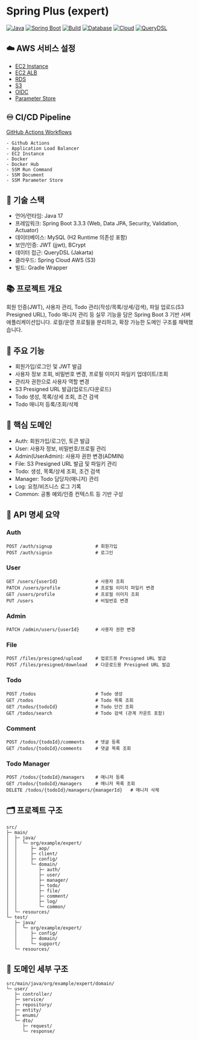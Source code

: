# Spring Plus (expert)

[![Java](https://img.shields.io/badge/Java-17-007396?logo=openjdk&logoColor=white)](https://adoptium.net/temurin/releases/)
[![Spring Boot](https://img.shields.io/badge/Spring%20Boot-3.3-6DB33F?logo=spring-boot&logoColor=white)](https://spring.io/projects/spring-boot)
[![Build](https://img.shields.io/badge/Build-Gradle-02303A?logo=gradle&logoColor=white)](https://gradle.org/)
[![Database](https://img.shields.io/badge/Database-MySQL-4479A1?logo=mysql&logoColor=white)](https://www.mysql.com/)
[![Cloud](https://img.shields.io/badge/AWS-S3-232F3E?logo=amazon-aws&logoColor=white)](https://aws.amazon.com/s3/)
[![QueryDSL](https://img.shields.io/badge/QueryDSL-Jakarta-1f6feb)](https://querydsl.com/)

## ☁️ AWS 서비스 설정

- [EC2 Instance](docs/ec2.md)
- [EC2 ALB](docs/alb.md)
- [RDS](docs/rds.md)
- [S3](docs/s3.md)
- [OIDC](docs/oidc.md)
- [Parameter Store](docs/parameter-store.md)

## ♾️ CI/CD Pipeline

[GitHub Actions Workflows](.github/workflows/)
```text
- Github Actions
- Application Load Balancer
- EC2 Instance
- Docker
- Docker Hub
- SSM Run Command
- SSM Document
- SSM Parameter Store
```

## 🧰 기술 스택

- 언어/런타임: Java 17
- 프레임워크: Spring Boot 3.3.3 (Web, Data JPA, Security, Validation, Actuator)
- 데이터베이스: MySQL (H2 Runtime 의존성 포함)
- 보안/인증: JWT (jjwt), BCrypt
- 데이터 접근: QueryDSL (Jakarta)
- 클라우드: Spring Cloud AWS (S3)
- 빌드: Gradle Wrapper

## 📚 프로젝트 개요

회원 인증(JWT), 사용자 관리, Todo 관리(작성/목록/상세/검색), 파일 업로드(S3 Presigned URL), Todo 매니저 관리 등 실무 기능을 담은 Spring
Boot 3 기반 서버
애플리케이션입니다. 로컬/운영 프로필을 분리하고, 확장 가능한 도메인 구조를 채택했습니다.

## 🚀 주요 기능

- 회원가입/로그인 및 JWT 발급
- 사용자 정보 조회, 비밀번호 변경, 프로필 이미지 파일키 업데이트/조회
- 관리자 권한으로 사용자 역할 변경
- S3 Presigned URL 발급(업로드/다운로드)
- Todo 생성, 목록/상세 조회, 조건 검색
- Todo 매니저 등록/조회/삭제

## 🧩 핵심 도메인

- Auth: 회원가입/로그인, 토큰 발급
- User: 사용자 정보, 비밀번호/프로필 관리
- Admin(UserAdmin): 사용자 권한 변경(ADMIN)
- File: S3 Presigned URL 발급 및 파일키 관리
- Todo: 생성, 목록/상세 조회, 조건 검색
- Manager: Todo 담당자(매니저) 관리
- Log: 요청/비즈니스 로그 기록
- Common: 공통 예외/인증 컨텍스트 등 기반 구성

## 📘 API 명세 요약

### Auth

```http
POST /auth/signup                # 회원가입
POST /auth/signin                # 로그인
```

### User

```http
GET /users/{userId}              # 사용자 조회
PATCH /users/profile             # 프로필 이미지 파일키 변경
GET /users/profile               # 프로필 이미지 조회
PUT /users                       # 비밀번호 변경
```

### Admin

```http
PATCH /admin/users/{userId}      # 사용자 권한 변경
```

### File

```http
POST /files/presigned/upload     # 업로드용 Presigned URL 발급
POST /files/presigned/download   # 다운로드용 Presigned URL 발급
```

### Todo

```http
POST /todos                      # Todo 생성
GET /todos                       # Todo 목록 조회
GET /todos/{todoId}              # Todo 단건 조회
GET /todos/search                # Todo 검색 (관계 카운트 포함)
```

### Comment

```http
POST /todos/{todoId}/comments    # 댓글 등록
GET /todos/{todoId}/comments     # 댓글 목록 조회
```

### Todo Manager

```http
POST /todos/{todoId}/managers    # 매니저 등록
GET /todos/{todoId}/managers     # 매니저 목록 조회
DELETE /todos/{todoId}/managers/{managerId}   # 매니저 삭제
```

## 🗂️ 프로젝트 구조

```text
src/
├─ main/
│  ├─ java/
│  │  └─ org/example/expert/
│  │     ├─ aop/
│  │     ├─ client/
│  │     ├─ config/
│  │     └─ domain/
│  │        ├─ auth/
│  │        ├─ user/
│  │        ├─ manager/
│  │        ├─ todo/
│  │        ├─ file/
│  │        ├─ comment/
│  │        ├─ log/
│  │        └─ common/
│  └─ resources/
└─ test/
   ├─ java/
   │  └─ org/example/expert/
   │     ├─ config/
   │     ├─ domain/
   │     └─ support/
   └─ resources/
```

## 🧱 도메인 세부 구조

```text
src/main/java/org/example/expert/domain/
└─ user/
   ├─ controller/
   ├─ service/
   ├─ repository/
   ├─ entity/
   ├─ enums/
   └─ dto/
      ├─ request/
      └─ response/
```
